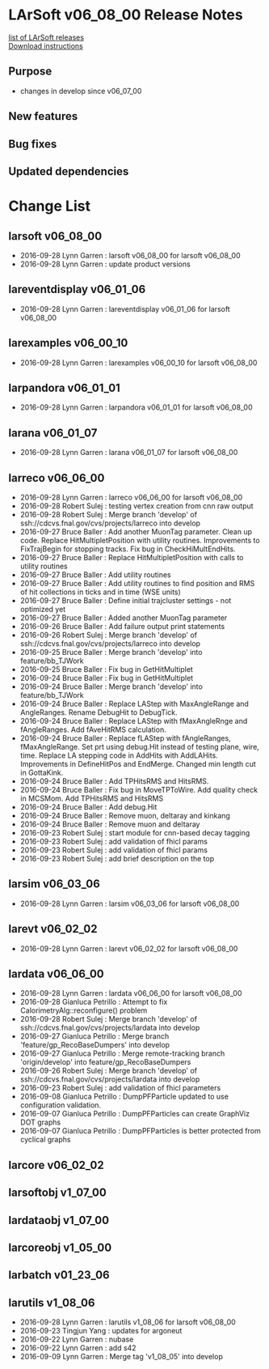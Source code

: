 # LArSoft v06_08_00 Release Notes



[list of LArSoft releases](LArSoft_release_list)  
[Download instructions](http://scisoft.fnal.gov/scisoft/bundles/larsoft/v06_08_00/larsoft-v06_08_00.html)

## Purpose

-   changes in develop since v06_07_00

## New features

## Bug fixes

## Updated dependencies

# Change List

## larsoft v06_08_00

-   2016-09-28 Lynn Garren : larsoft v06_08_00 for larsoft v06_08_00
-   2016-09-28 Lynn Garren : update product versions

## lareventdisplay v06_01_06

-   2016-09-28 Lynn Garren : lareventdisplay v06_01_06 for larsoft v06_08_00

## larexamples v06_00_10

-   2016-09-28 Lynn Garren : larexamples v06_00_10 for larsoft v06_08_00

## larpandora v06_01_01

-   2016-09-28 Lynn Garren : larpandora v06_01_01 for larsoft v06_08_00

## larana v06_01_07

-   2016-09-28 Lynn Garren : larana v06_01_07 for larsoft v06_08_00

## larreco v06_06_00

-   2016-09-28 Lynn Garren : larreco v06_06_00 for larsoft v06_08_00
-   2016-09-28 Robert Sulej : testing vertex creation from cnn raw output
-   2016-09-28 Robert Sulej : Merge branch 'develop' of ssh://cdcvs.fnal.gov/cvs/projects/larreco into develop
-   2016-09-27 Bruce Baller : Add another MuonTag parameter. Clean up code. Replace HitMultipletPosition with utility routines. Improvements to FixTrajBegin for stopping tracks. Fix bug in CheckHiMultEndHits.
-   2016-09-27 Bruce Baller : Replace HitMultipletPosition with calls to utility routines
-   2016-09-27 Bruce Baller : Add utility routines
-   2016-09-27 Bruce Baller : Add utility routines to find position and RMS of hit collections in ticks and in time (WSE units)
-   2016-09-27 Bruce Baller : Define initial trajcluster settings - not optimized yet
-   2016-09-27 Bruce Baller : Added another MuonTag parameter
-   2016-09-26 Bruce Baller : Add failure output print statements
-   2016-09-26 Robert Sulej : Merge branch 'develop' of ssh://cdcvs.fnal.gov/cvs/projects/larreco into develop
-   2016-09-25 Bruce Baller : Merge branch 'develop' into feature/bb_TJWork
-   2016-09-25 Bruce Baller : Fix bug in GetHitMultiplet
-   2016-09-24 Bruce Baller : Fix bug in GetHitMultiplet
-   2016-09-24 Bruce Baller : Merge branch 'develop' into feature/bb_TJWork
-   2016-09-24 Bruce Baller : Replace LAStep with MaxAngleRange and AngleRanges. Rename DebugHit to DebugTick.
-   2016-09-24 Bruce Baller : Replace LAStep with fMaxAngleRnge and fAngleRanges. Add fAveHitRMS calculation.
-   2016-09-24 Bruce Baller : Replace fLAStep with fAngleRanges, fMaxAngleRange. Set prt using debug.Hit instead of testing plane, wire, time. Replace LA stepping code in AddHits with AddLAHits. Improvements in DefineHitPos and EndMerge. Changed min length cut in GottaKink.
-   2016-09-24 Bruce Baller : Add TPHitsRMS and HitsRMS.
-   2016-09-24 Bruce Baller : Fix bug in MoveTPToWire. Add quality check in MCSMom. Add TPHitsRMS and HitsRMS
-   2016-09-24 Bruce Baller : Add debug.Hit
-   2016-09-24 Bruce Baller : Remove muon, deltaray and kinkang
-   2016-09-24 Bruce Baller : Remove muon and deltaray
-   2016-09-23 Robert Sulej : start module for cnn-based decay tagging
-   2016-09-23 Robert Sulej : add validation of fhicl params
-   2016-09-23 Robert Sulej : add validation of fhicl params
-   2016-09-23 Robert Sulej : add brief description on the top

## larsim v06_03_06

-   2016-09-28 Lynn Garren : larsim v06_03_06 for larsoft v06_08_00

## larevt v06_02_02

-   2016-09-28 Lynn Garren : larevt v06_02_02 for larsoft v06_08_00

## lardata v06_06_00

-   2016-09-28 Lynn Garren : lardata v06_06_00 for larsoft v06_08_00
-   2016-09-28 Gianluca Petrillo : Attempt to fix CalorimetryAlg::reconfigure() problem
-   2016-09-28 Robert Sulej : Merge branch 'develop' of ssh://cdcvs.fnal.gov/cvs/projects/lardata into develop
-   2016-09-27 Gianluca Petrillo : Merge branch 'feature/gp_RecoBaseDumpers' into develop
-   2016-09-27 Gianluca Petrillo : Merge remote-tracking branch 'origin/develop' into feature/gp_RecoBaseDumpers
-   2016-09-26 Robert Sulej : Merge branch 'develop' of ssh://cdcvs.fnal.gov/cvs/projects/lardata into develop
-   2016-09-23 Robert Sulej : add validation of fhicl parameters
-   2016-09-08 Gianluca Petrillo : DumpPFParticle updated to use configuration validation.
-   2016-09-07 Gianluca Petrillo : DumpPFParticles can create GraphViz DOT graphs
-   2016-09-07 Gianluca Petrillo : DumpPFParticles is better protected from cyclical graphs

## larcore v06_02_02

## larsoftobj v1_07_00

## lardataobj v1_07_00

## larcoreobj v1_05_00

## larbatch v01_23_06

## larutils v1_08_06

-   2016-09-28 Lynn Garren : larutils v1_08_06 for larsoft v06_08_00
-   2016-09-23 Tingjun Yang : updates for argoneut
-   2016-09-22 Lynn Garren : nubase
-   2016-09-22 Lynn Garren : add s42
-   2016-09-09 Lynn Garren : Merge tag 'v1_08_05' into develop
